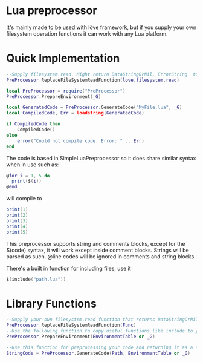 # Lua preprocessor

It's mainly made to be used with löve framework, but if you supply your own filesystem operation functions it can work with any Lua platform.

Quick Implementation
===========
```lua
--Supply filesystem.read. Might return DataStringOrNil, ErrorString  to work
PreProcessor.ReplaceFileSystemReadFunction(love.filesystem.read)

local PreProcessor = require("PreProcessor")
PreProcessor.PrepareEnvironment(_G)

local GeneratedCode = PreProcessor.GenerateCode("MyFile.lua", _G)
local CompiledCode, Err = loadstring(GeneratedCode)

if CompiledCode then
	CompiledCode()
else
	error("Could not compile code. Error: " .. Err)
end
```

The code is based in SimpleLuaPreprocessor so it does share similar syntax when in use such as:

```lua
@for i = 1, 5 do
  print($(i))
@end
```

will compile to

```lua
print(1)
print(2)
print(3)
print(4)
print(5)
```

This preprocessor supports string and comments blocks, except for the $(code) syntax, it will work except inside comment blocks. Strings will be parsed as such. @line codes will be ignored in comments and string blocks.

There's a built in function for including files, use it

```lua
$(include("path.lua"))
```

Library Functions
===========
```lua
--Supply your own filesystem.read function that returns DataStringOrNil, ErrorString to work on different platforms:
PreProcessor.ReplaceFileSystemReadFunction(Func)
--Use the following function to copy useful functions like include to your preprocessing environment:
PreProcessor.PrepareEnvironment(EnvironmentTable or _G)

--Use this function for preprocessing your code and returning it as a string, the path provided must contain the extension.
StringCode = PreProcessor.GenerateCode(Path, EnvironmentTable or _G)
```

